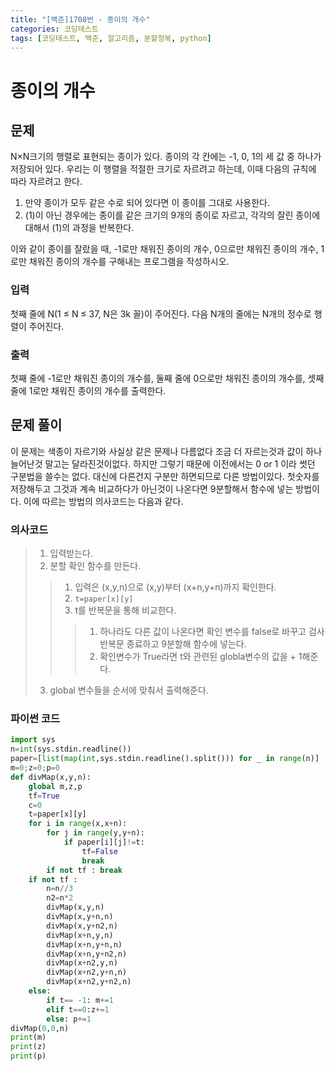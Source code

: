 ```yaml
---
title: "[백준]1708번 - 종이의 개수"
categories: 코딩테스트
tags: [코딩테스트, 백준, 알고리즘, 분할정복, python]
---
```


# 종이의 개수

## 문제

N×N크기의 행렬로 표현되는 종이가 있다. 종이의 각 칸에는 -1, 0, 1의 세 값 중 하나가 저장되어 있다. 우리는 이 행렬을 적절한 크기로 자르려고 하는데, 이때 다음의 규칙에 따라 자르려고 한다.

1. 만약 종이가 모두 같은 수로 되어 있다면 이 종이를 그대로 사용한다.
2. (1)이 아닌 경우에는 종이를 같은 크기의 9개의 종이로 자르고, 각각의 잘린 종이에 대해서 (1)의 과정을 반복한다.

이와 같이 종이를 잘랐을 때, -1로만 채워진 종이의 개수, 0으로만 채워진 종이의 개수, 1로만 채워진 종이의 개수를 구해내는 프로그램을 작성하시오.

### 입력

첫째 줄에 N(1 ≤ N ≤ 37, N은 3k 꼴)이 주어진다. 다음 N개의 줄에는 N개의 정수로 행렬이 주어진다.

### 출력

첫째 줄에 -1로만 채워진 종이의 개수를, 둘째 줄에 0으로만 채워진 종이의 개수를, 셋째 줄에 1로만 채워진 종이의 개수를 출력한다.

## 문제 풀이

이 문제는 색종이 자르기와 사실상 같은 문제나 다름없다 조금 더 자르는것과 값이 하나 늘어난것 말고는 달라진것이없다. 하지만 그렇기 때문에 이전에서는 0 or 1 이라 썻던 구분법을 쓸수는 없다. 대신에 다른건지 구분만 하면되므로 다른 방법이있다. 첫숫자를 저장해두고 그것과 계속 비교하다가 아닌것이 나온다면 9분할해서 함수에 넣는 방법이다. 이에 따르는 방법의 의사코드는 다음과 같다.

### 의사코드

> 1. 입력받는다.
> 2. 분할 확인 함수를 만든다.
>
> > 1. 입력은 (x,y,n)으로 (x,y)부터 (x+n,y+n)까지 확인한다.
> > 2. `t=paper[x][y]`
> > 3. t를 반복문을 통해 비교한다.
> >
> > > 1. 하나라도 다른 값이 나온다면 확인 변수를 false로 바꾸고 검사 반복문 종료하고 9분할해 함수에 넣는다.
> > > 2. 확인변수가 True라면 t와 관련된 globla변수의 값을 + 1해준다.
>
> 3. global 변수들을 순서에 맞춰서 출력해준다.

### 파이썬 코드

```python
import sys
n=int(sys.stdin.readline())
paper=[list(map(int,sys.stdin.readline().split())) for _ in range(n)]
m=0;z=0;p=0
def divMap(x,y,n):
    global m,z,p
    tf=True
    c=0
    t=paper[x][y]
    for i in range(x,x+n):
        for j in range(y,y+n):
            if paper[i][j]!=t:
                tf=False
                break
        if not tf : break
    if not tf :
        n=n//3
        n2=n*2
        divMap(x,y,n)
        divMap(x,y+n,n)
        divMap(x,y+n2,n)
        divMap(x+n,y,n)
        divMap(x+n,y+n,n)
        divMap(x+n,y+n2,n)
        divMap(x+n2,y,n)
        divMap(x+n2,y+n,n)
        divMap(x+n2,y+n2,n)
    else:
        if t== -1: m+=1
        elif t==0:z+=1
        else: p+=1
divMap(0,0,n)
print(m)
print(z)
print(p)
```

